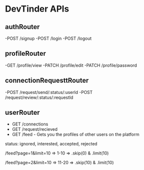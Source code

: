 # DevTinder APIs

## authRouter

-POST /signup
-POST /login
-POST /logout

## profileRouter

-GET /profile/view
-PATCH /profile/edit
-PATCH /profile/password

## connectionRequesttRouter

-POST /request/send/:status/:userId
-POST /request/review/:status/:requestId

## userRouter

- GET /connections
- GET /request/recieved
- GET /feed - Gets you the profiles of other users on the platform

status: ignored, interested, accepted, rejected

/feed?page=1&limit=10 => 1-10 => .skip(0) & .limit(10)

/feed?page=2&limit=10 => 11-20 => .skip(10) & .limit(10)
